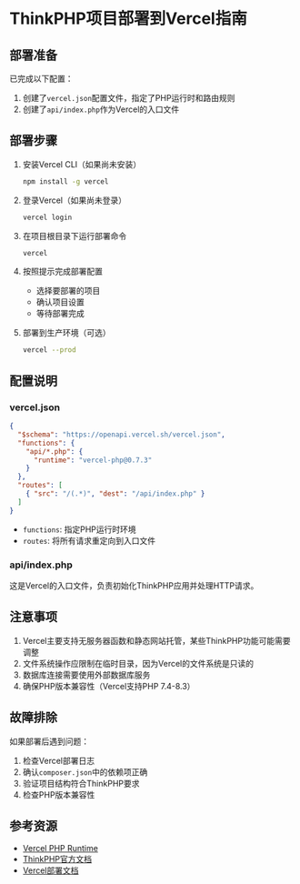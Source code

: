 # ThinkPHP项目部署到Vercel指南

## 部署准备

已完成以下配置：

1. 创建了`vercel.json`配置文件，指定了PHP运行时和路由规则
2. 创建了`api/index.php`作为Vercel的入口文件

## 部署步骤

1. 安装Vercel CLI（如果尚未安装）
   ```bash
   npm install -g vercel
   ```

2. 登录Vercel（如果尚未登录）
   ```bash
   vercel login
   ```

3. 在项目根目录下运行部署命令
   ```bash
   vercel
   ```

4. 按照提示完成部署配置
   - 选择要部署的项目
   - 确认项目设置
   - 等待部署完成

5. 部署到生产环境（可选）
   ```bash
   vercel --prod
   ```

## 配置说明

### vercel.json

```json
{
  "$schema": "https://openapi.vercel.sh/vercel.json",
  "functions": {
    "api/*.php": {
      "runtime": "vercel-php@0.7.3"
    }
  },
  "routes": [
    { "src": "/(.*)", "dest": "/api/index.php" }
  ]
}
```

- `functions`: 指定PHP运行时环境
- `routes`: 将所有请求重定向到入口文件

### api/index.php

这是Vercel的入口文件，负责初始化ThinkPHP应用并处理HTTP请求。

## 注意事项

1. Vercel主要支持无服务器函数和静态网站托管，某些ThinkPHP功能可能需要调整
2. 文件系统操作应限制在临时目录，因为Vercel的文件系统是只读的
3. 数据库连接需要使用外部数据库服务
4. 确保PHP版本兼容性（Vercel支持PHP 7.4-8.3）

## 故障排除

如果部署后遇到问题：

1. 检查Vercel部署日志
2. 确认`composer.json`中的依赖项正确
3. 验证项目结构符合ThinkPHP要求
4. 检查PHP版本兼容性

## 参考资源

- [Vercel PHP Runtime](https://github.com/vercel-community/php)
- [ThinkPHP官方文档](https://www.thinkphp.cn/doc/)
- [Vercel部署文档](https://vercel.com/docs/deployments)